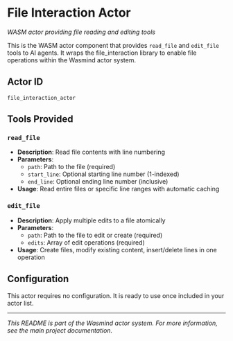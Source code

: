 # File Interaction Actor

*WASM actor providing file reading and editing tools*

This is the WASM actor component that provides `read_file` and `edit_file` tools to AI agents. It wraps the file_interaction library to enable file operations within the Wasmind actor system.

## Actor ID
`file_interaction_actor`

## Tools Provided

### `read_file`
- **Description**: Read file contents with line numbering
- **Parameters**:
  - `path`: Path to the file (required)
  - `start_line`: Optional starting line number (1-indexed)
  - `end_line`: Optional ending line number (inclusive)
- **Usage**: Read entire files or specific line ranges with automatic caching

### `edit_file`
- **Description**: Apply multiple edits to a file atomically
- **Parameters**:
  - `path`: Path to the file to edit or create (required)
  - `edits`: Array of edit operations (required)
- **Usage**: Create files, modify existing content, insert/delete lines in one operation

## Configuration

This actor requires no configuration. It is ready to use once included in your actor list.

---

*This README is part of the Wasmind actor system. For more information, see the main project documentation.*
